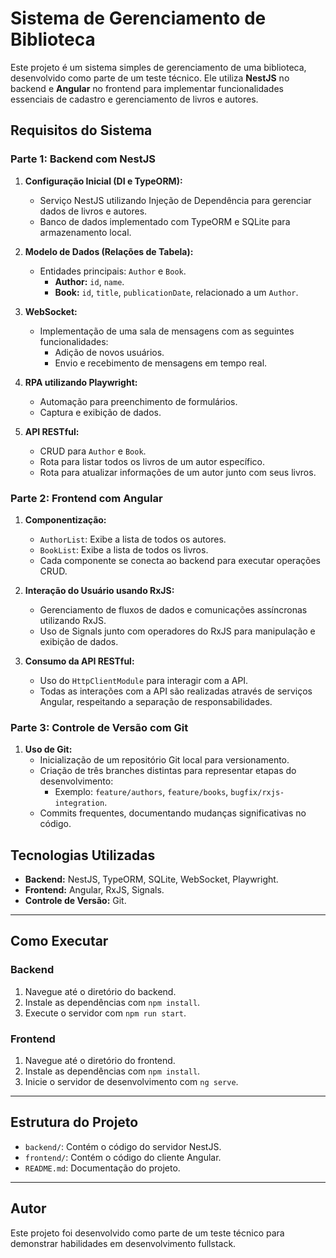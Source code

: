 
# Sistema de Gerenciamento de Biblioteca

Este projeto é um sistema simples de gerenciamento de uma biblioteca, desenvolvido como parte de um teste técnico. Ele utiliza **NestJS** no backend e **Angular** no frontend para implementar funcionalidades essenciais de cadastro e gerenciamento de livros e autores.

## Requisitos do Sistema

### Parte 1: Backend com NestJS

1. **Configuração Inicial (DI e TypeORM):**
   - Serviço NestJS utilizando Injeção de Dependência para gerenciar dados de livros e autores.
   - Banco de dados implementado com TypeORM e SQLite para armazenamento local.

2. **Modelo de Dados (Relações de Tabela):**
   - Entidades principais: `Author` e `Book`.
     - **Author:** `id`, `name`.
     - **Book:** `id`, `title`, `publicationDate`, relacionado a um `Author`.

3. **WebSocket:**
   - Implementação de uma sala de mensagens com as seguintes funcionalidades:
     - Adição de novos usuários.
     - Envio e recebimento de mensagens em tempo real.

4. **RPA utilizando Playwright:**
   - Automação para preenchimento de formulários.
   - Captura e exibição de dados.

5. **API RESTful:**
   - CRUD para `Author` e `Book`.
   - Rota para listar todos os livros de um autor específico.
   - Rota para atualizar informações de um autor junto com seus livros.

### Parte 2: Frontend com Angular

1. **Componentização:**
   - `AuthorList`: Exibe a lista de todos os autores.
   - `BookList`: Exibe a lista de todos os livros.
   - Cada componente se conecta ao backend para executar operações CRUD.

2. **Interação do Usuário usando RxJS:**
   - Gerenciamento de fluxos de dados e comunicações assíncronas utilizando RxJS.
   - Uso de Signals junto com operadores do RxJS para manipulação e exibição de dados.

3. **Consumo da API RESTful:**
   - Uso do `HttpClientModule` para interagir com a API.
   - Todas as interações com a API são realizadas através de serviços Angular, respeitando a separação de responsabilidades.

### Parte 3: Controle de Versão com Git

1. **Uso de Git:**
   - Inicialização de um repositório Git local para versionamento.
   - Criação de três branches distintas para representar etapas do desenvolvimento:
     - Exemplo: `feature/authors`, `feature/books`, `bugfix/rxjs-integration`.
   - Commits frequentes, documentando mudanças significativas no código.

## Tecnologias Utilizadas

- **Backend:** NestJS, TypeORM, SQLite, WebSocket, Playwright.
- **Frontend:** Angular, RxJS, Signals.
- **Controle de Versão:** Git.

---

## Como Executar

### Backend
1. Navegue até o diretório do backend.
2. Instale as dependências com `npm install`.
3. Execute o servidor com `npm run start`.

### Frontend
1. Navegue até o diretório do frontend.
2. Instale as dependências com `npm install`.
3. Inicie o servidor de desenvolvimento com `ng serve`.

---

## Estrutura do Projeto

- `backend/`: Contém o código do servidor NestJS.
- `frontend/`: Contém o código do cliente Angular.
- `README.md`: Documentação do projeto.

---

## Autor

Este projeto foi desenvolvido como parte de um teste técnico para demonstrar habilidades em desenvolvimento fullstack.
